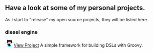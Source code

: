 ## Have a look at some of my personal projects.

As I start to "release" my open source projects, they will be listed here.

### diesel engine 

<a href="https://eyeszack.github.io/diesel-engine"><span><img src="images/octocat-icon.png"/>View Project</span></a>
A simple framework for building DSLs with Groovy.

